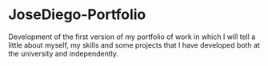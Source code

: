 # JoseDiego-Portfolio
Development of the first version of my portfolio of work in which I will tell a little about myself, my skills and some projects that I have developed both at the university and independently.
